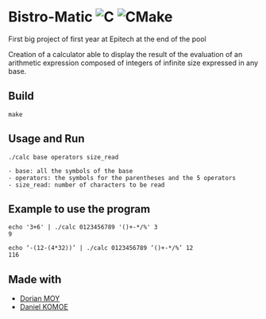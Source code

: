 # Bistro-Matic ![C](https://img.shields.io/badge/c-%2300599C.svg?style=for-the-badge&logo=c&logoColor=white) ![CMake](https://img.shields.io/badge/CMake-%23008FBA.svg?style=for-the-badge&logo=cmake&logoColor=white)

First big project of first year at Epitech at the end of the pool

Creation of a calculator able to display the result of the evaluation of an arithmetic expression composed of integers of infinite size expressed in any base.

## Build
```
make
```
## Usage and Run
```
./calc base operators size_read

- base: all the symbols of the base
- operators: the symbols for the parentheses and the 5 operators
- size_read: number of characters to be read
```

## Example to use the program
```
echo '3+6' | ./calc 0123456789 '()+-*/%' 3
9
```
```
echo ‘-(12-(4*32))’ | ./calc 0123456789 ‘()+-*/%’ 12
116
```
## Made with
- [Dorian MOY](https://github.com/Croos3r)
- [Daniel KOMOE](https://github.com/dankyle6700)

